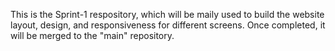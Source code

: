 This is the Sprint-1 respository, which will be maily used to build the website layout, design, and responsiveness for different screens. Once completed, it will be merged to the "main" repository.
